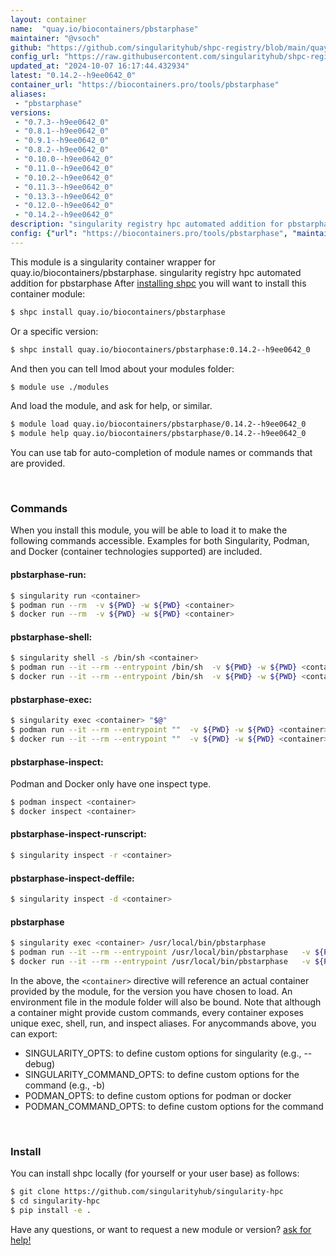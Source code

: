 ```yaml
---
layout: container
name:  "quay.io/biocontainers/pbstarphase"
maintainer: "@vsoch"
github: "https://github.com/singularityhub/shpc-registry/blob/main/quay.io/biocontainers/pbstarphase/container.yaml"
config_url: "https://raw.githubusercontent.com/singularityhub/shpc-registry/main/quay.io/biocontainers/pbstarphase/container.yaml"
updated_at: "2024-10-07 16:17:44.432934"
latest: "0.14.2--h9ee0642_0"
container_url: "https://biocontainers.pro/tools/pbstarphase"
aliases:
 - "pbstarphase"
versions:
 - "0.7.3--h9ee0642_0"
 - "0.8.1--h9ee0642_0"
 - "0.9.1--h9ee0642_0"
 - "0.8.2--h9ee0642_0"
 - "0.10.0--h9ee0642_0"
 - "0.11.0--h9ee0642_0"
 - "0.10.2--h9ee0642_0"
 - "0.11.3--h9ee0642_0"
 - "0.13.3--h9ee0642_0"
 - "0.12.0--h9ee0642_0"
 - "0.14.2--h9ee0642_0"
description: "singularity registry hpc automated addition for pbstarphase"
config: {"url": "https://biocontainers.pro/tools/pbstarphase", "maintainer": "@vsoch", "description": "singularity registry hpc automated addition for pbstarphase", "latest": {"0.14.2--h9ee0642_0": "sha256:a5668bb0b2b87b535fb54fbd120ec5d6aca58b33a77906de0e4e8454d4fe5d82"}, "tags": {"0.7.3--h9ee0642_0": "sha256:37a9f7c48cc4fd17cef5f5ca8f11d3dac57c903f77cc0da423299c144e61dae9", "0.8.1--h9ee0642_0": "sha256:4f0c93013ea154357a42104d8e75d5c75bae7efd7ad6a65b2d82d7707abd4047", "0.9.1--h9ee0642_0": "sha256:ba9674fe27d48191a9ff2f584c690e87c5a40bb2dec96c4a035be96933f40ba9", "0.8.2--h9ee0642_0": "sha256:30abee6f17e3c545e9ba769610a1625e59578c46797e9a929a727d9144995688", "0.10.0--h9ee0642_0": "sha256:12c973e365be416a363b5464fb167b902245b83a4bf892daac64a6e1241f8719", "0.11.0--h9ee0642_0": "sha256:e9593afb0d6160698b874fd6d6f93984f588afe83bc0303bf692d0de7c10f58d", "0.10.2--h9ee0642_0": "sha256:6ea93397bfc1d15717919fe13a0b0e9d54f2cde40a378b812f886c1e9a29f2c7", "0.11.3--h9ee0642_0": "sha256:2034ef85cfc489b9773dda2c3c438faf8e481078d4169fa9c49eb537162f0891", "0.13.3--h9ee0642_0": "sha256:8460f033571737efbd7771779222a623ba6462be01b4e806b61017d9eb69f688", "0.12.0--h9ee0642_0": "sha256:140fd15e77baf10a73757bf88d5381ce161dbee8afce259dbd23017f9caf4a43", "0.14.2--h9ee0642_0": "sha256:a5668bb0b2b87b535fb54fbd120ec5d6aca58b33a77906de0e4e8454d4fe5d82"}, "docker": "quay.io/biocontainers/pbstarphase", "aliases": {"pbstarphase": "/usr/local/bin/pbstarphase"}}
---
```


This module is a singularity container wrapper for quay.io/biocontainers/pbstarphase.
singularity registry hpc automated addition for pbstarphase
After [installing shpc](#install) you will want to install this container module:


```bash
$ shpc install quay.io/biocontainers/pbstarphase
```

Or a specific version:

```bash
$ shpc install quay.io/biocontainers/pbstarphase:0.14.2--h9ee0642_0
```

And then you can tell lmod about your modules folder:

```bash
$ module use ./modules
```

And load the module, and ask for help, or similar.

```bash
$ module load quay.io/biocontainers/pbstarphase/0.14.2--h9ee0642_0
$ module help quay.io/biocontainers/pbstarphase/0.14.2--h9ee0642_0
```

You can use tab for auto-completion of module names or commands that are provided.

<br>

### Commands

When you install this module, you will be able to load it to make the following commands accessible.
Examples for both Singularity, Podman, and Docker (container technologies supported) are included.

#### pbstarphase-run:

```bash
$ singularity run <container>
$ podman run --rm  -v ${PWD} -w ${PWD} <container>
$ docker run --rm  -v ${PWD} -w ${PWD} <container>
```

#### pbstarphase-shell:

```bash
$ singularity shell -s /bin/sh <container>
$ podman run --it --rm --entrypoint /bin/sh  -v ${PWD} -w ${PWD} <container>
$ docker run --it --rm --entrypoint /bin/sh  -v ${PWD} -w ${PWD} <container>
```

#### pbstarphase-exec:

```bash
$ singularity exec <container> "$@"
$ podman run --it --rm --entrypoint ""  -v ${PWD} -w ${PWD} <container> "$@"
$ docker run --it --rm --entrypoint ""  -v ${PWD} -w ${PWD} <container> "$@"
```

#### pbstarphase-inspect:

Podman and Docker only have one inspect type.

```bash
$ podman inspect <container>
$ docker inspect <container>
```

#### pbstarphase-inspect-runscript:

```bash
$ singularity inspect -r <container>
```

#### pbstarphase-inspect-deffile:

```bash
$ singularity inspect -d <container>
```


#### pbstarphase

```bash
$ singularity exec <container> /usr/local/bin/pbstarphase
$ podman run --it --rm --entrypoint /usr/local/bin/pbstarphase   -v ${PWD} -w ${PWD} <container> -c " $@"
$ docker run --it --rm --entrypoint /usr/local/bin/pbstarphase   -v ${PWD} -w ${PWD} <container> -c " $@"
```



In the above, the `<container>` directive will reference an actual container provided
by the module, for the version you have chosen to load. An environment file in the
module folder will also be bound. Note that although a container
might provide custom commands, every container exposes unique exec, shell, run, and
inspect aliases. For anycommands above, you can export:

 - SINGULARITY_OPTS: to define custom options for singularity (e.g., --debug)
 - SINGULARITY_COMMAND_OPTS: to define custom options for the command (e.g., -b)
 - PODMAN_OPTS: to define custom options for podman or docker
 - PODMAN_COMMAND_OPTS: to define custom options for the command

<br>

### Install

You can install shpc locally (for yourself or your user base) as follows:

```bash
$ git clone https://github.com/singularityhub/singularity-hpc
$ cd singularity-hpc
$ pip install -e .
```

Have any questions, or want to request a new module or version? [ask for help!](https://github.com/singularityhub/singularity-hpc/issues)